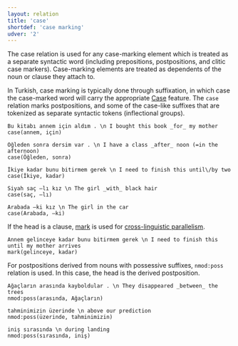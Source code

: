 ```yaml
---
layout: relation
title: 'case'
shortdef: 'case marking'
udver: '2'
---
```


The case relation is used for any case-marking element which is
treated as a separate syntactic word (including prepositions,
postpositions, and clitic case markers). Case-marking elements are
treated as dependents of the noun or clause they attach to.

In Turkish, case marking is typically done through suffixation,
in which case the case-marked word will carry the appropriate [Case](tr-feat/Case) feature.
The `case` relation marks postpositions,
and some of the case-like suffixes that are tokenized as separate syntactic tokens (inflectional groups).


~~~ sdparse
Bu kitabı annem için aldım . \n I bought this book _for_ my mother
case(annem, için)
~~~

~~~ sdparse
Öğleden sonra dersim var . \n I have a class _after_ noon (=in the afternoon)
case(Öğleden, sonra)
~~~

~~~ sdparse
İkiye kadar bunu bitirmem gerek \n I need to finish this until\/by two
case(İkiye, kadar)
~~~

~~~ sdparse
Siyah saç –lı kız \n The girl _with_ black hair
case(saç, –lı)
~~~

~~~ sdparse
Arabada –ki kız \n The girl in the car
case(Arabada, –ki)
~~~

If the head is a clause,
[mark](mark) is used for [cross-linguistic parallelism](u-dep/case).

~~~ sdparse
Annem gelinceye kadar bunu bitirmem gerek \n I need to finish this until my mother arrives
mark(gelinceye, kadar)
~~~

For postpositions derived from nouns with possessive suffixes,
``nmod:poss`` relation is used.
In this case, the head is the derived postposition.

~~~ sdparse
Ağaçların arasında kayboldular . \n They disappeared _between_ the trees
nmod:poss(arasında, Ağaçların)
~~~

~~~ sdparse
tahminimizin üzerinde \n above our prediction
nmod:poss(üzerinde, tahminimizin)
~~~

~~~ sdparse
iniş sırasında \n during landing
nmod:poss(sırasında, iniş)
~~~
<!-- Interlanguage links updated Út 9. května 2023, 20:04:02 CEST -->
